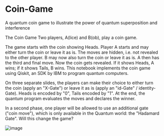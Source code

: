 # Coin-Game

A quantum coin game to illustrate the power of quantum superposition and interference

The Coin Game
Two players, A(lice) and B(ob), play a coin game.

The game starts with the coin showing Heads.
Player A starts and may either turn the coin or leave it as is.
The moves are hidden, i.e. not revealed to the other player.
B may now also turn the coin or leave it as is.
A then has the third and final move.
Now the coin gets revealed.
If it shows Heads, A wins; if it shows Tails, B wins.
This notebook implements the coin game using Qiskit, an SDK by IBM to program quantum computers.

On three separate slides, the players can make their choice to either turn the coin (apply an "X-Gate") or leave it as is (apply an "id-Gate" / identity-Gate).
Heads is encoded by "0", Tails encoded by "1".
At the end, the quantum program evaluates the moves and declares the winner.

In a second phase, one player will be allowed to use an additional gate ("coin move"), which is only available in the Quantum world: the "Hadamard Gate".
Will this change the game?


![image](https://github.com/AmartyaGhost/Coin-Game/assets/103167689/d9b89c14-0189-4b9f-9491-bada540d32b6)
